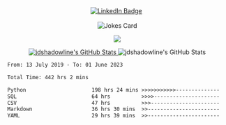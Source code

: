 <div id="header" align="center">
<div id="badges">
  <a href="https://justindixson.com/going/6?https://www.linkedin.com/in/justindixson/">
  <img src="https://img.shields.io/badge/LinkedIn-blue?style=for-the-badge&logo=linkedin&logoColor=white" alt="LinkedIn Badge"/></a>
  <img src="https://komarev.com/ghpvc/?username=jdshadowline&style=flat-square&color=blue" alt=""/><br><br>
  <img src="https://readme-jokes.vercel.app/api" alt="Jokes Card" />
</div>
  </div>

<p align="center">
  <a href="https://skillicons.dev">
    <img src="https://skillicons.dev/icons?i=py,docker,git,github,grafana,cloudflare,flutter,html,instagram,jenkins,linux,md,ps,raspberrypi,selenium,twitter,vscode&theme=dark&perline=5" />
  </a>
</p>

<div id="cards" align="center">
  <a href="https://awesome-github-stats.azurewebsites.net/index.html??cardType=github&theme=dracula">    <img  alt="jdshadowline's GitHub Stats" src="https://awesome-github-stats.azurewebsites.net/user-stats/jdshadowline?cardType=github&theme=dracula" />  </a>
  <img alt="jdshadowline's GitHub Stats" src="https://streak-stats.demolab.com?user=jdshadowline&theme=dracula" /> 

 </div>
 
 
<!--START_SECTION:waka-->

```txt
From: 13 July 2019 - To: 01 June 2023

Total Time: 442 hrs 2 mins

Python                     198 hrs 24 mins >>>>>>>>>>>--------------   44.88 %
SQL                        64 hrs          >>>>---------------------   14.48 %
CSV                        47 hrs          >>>----------------------   10.64 %
Markdown                   36 hrs 30 mins  >>-----------------------   08.26 %
YAML                       29 hrs 39 mins  >>-----------------------   06.71 %
```

<!--END_SECTION:waka-->

